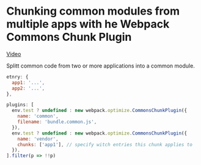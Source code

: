 # Chunking common modules from multiple apps with he Webpack Commons Chunk Plugin
[Video](https://egghead.io/lessons/tools-chunking-common-modules-from-multiple-apps-with-the-webpack-commonschunkplugin)

Splitt common code from two or more applications into a common module.

```js
etnry: {
  app1: '...',
  app2: '...',
},

plugins: [
  env.test ? undefined : new webpack.optimize.CommonsChunkPlugin({
    name: 'common',
    filename: 'bundle.common.js',
  }),
  env.test ? undefined : new webpack.optimize.CommonsChunkPlugin({
    name: 'vendor',
    chunks: ['app1'], // specify witch entries this chunk applies to
  }),
].filter(p => !!p)
```
